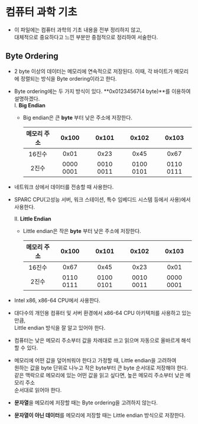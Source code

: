 # 컴퓨터 과학 기초
- 이 파일에는 컴퓨터 과학의 기초 내용을 전부 정리하지 않고,  
대체적으로 중요하다고 느낀 부분만 중점적으로 정리하여 서술한다.

## **Byte Ordering**
- 2 byte 이상의 데이터는 메모리에 연속적으로 저장된다. 이때, 각 바이트가 메모리에 정렬되는 방식을 Byte ordering이라고 한다.
- Byte ordering에는 두 가지 방식이 있다. **0x01234567(4 byte)**를 이용하여 설명하겠다.  
  I. **Big Endian**
  - Big endian은 큰 **byte** 부터 낮은 주소에 저장한다.

    | 메모리 주소 | 0x100 | 0x101 | 0x102 | 0x103 |
    | :---: | :---: | :---: | :---: | :---: |
    | 16진수 | 0x01 | 0x23 | 0x45 | 0x67 |
    | 2진수 | 0000 0001 | 0010 0011 | 0100 0101 | 0110 0111 |

- 네트워크 상에서 데이터를 전송할 때 사용한다.
- SPARC CPU(고성능 서버, 워크 스테이션, 특수 임베디드 시스템 등에서 사용)에서 사용한다.
  

  II. **Little Endian**
  - Little endian은 작은 **byte** 부터 낮은 주소에 저장한다.
	
	| 메모리 주소 | 0x100 | 0x101 | 0x102 | 0x103 |
    | :---: | :---: | :---: | :---: | :---: |
    | 16진수 | 0x67 | 0x45 | 0x23 | 0x01 |
    | 2진수 | 0110 0111 | 0100 0101 | 0010 0011 | 0000 0001 |

- Intel x86, x86-64 CPU에서 사용한다.
- 대다수의 개인용 컴퓨터 및 서버 환경에서 x86-64 CPU 아키텍처를 사용하고 있는 만큼,  
Little endian 방식을 잘 알고 있어야 한다.

- 컴퓨터는 낮은 메모리 주소부터 값을 차례대로 쓰고 읽으며 자동으로 올바르게 해석할 수 있다.
- 메모리에 어떤 값을 덮어씌워야 한다고 가정할 때, Little endian을 고려하여  
원하는 값을 byte 단위로 나누고 작은 byte부터 큰 byte 순서대로 저장해야 한다.  
같은 맥락으로 메모리에 있는 어떤 값을 읽고 싶다면, 높은 메모리 주소부터 낮은 메모리 주소  
순서대로 읽어야 한다.
- **문자열**을 메모리에 저장할 때는 Byte ordering을 고려하지 않는다.  
- **문자열이 아닌 데이터**를 메모리에 저장할 때는 Little endian 방식으로 저장한다.







